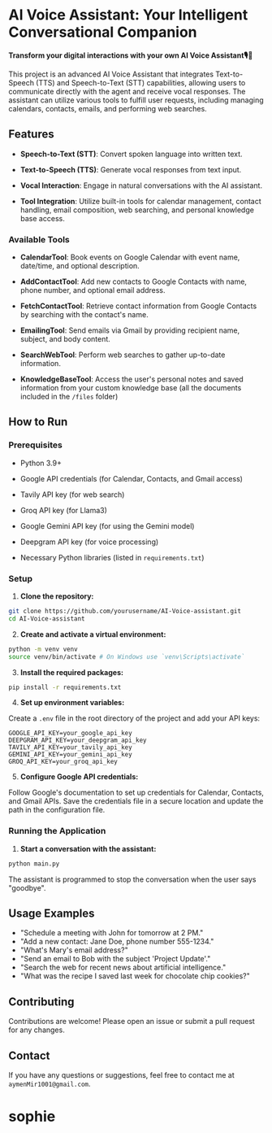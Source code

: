 # AI Voice Assistant: Your Intelligent Conversational Companion

**Transform your digital interactions with your own AI Voice Assistant🎙️🤖**

This project is an advanced AI Voice Assistant that integrates Text-to-Speech (TTS) and Speech-to-Text (STT) capabilities, allowing users to communicate directly with the agent and receive vocal responses. The assistant can utilize various tools to fulfill user requests, including managing calendars, contacts, emails, and performing web searches.

## Features

- **Speech-to-Text (STT)**: Convert spoken language into written text.

- **Text-to-Speech (TTS)**: Generate vocal responses from text input.

- **Vocal Interaction**: Engage in natural conversations with the AI assistant.

- **Tool Integration**: Utilize built-in tools for calendar management, contact handling, email composition, web searching, and personal knowledge base access.

### Available Tools

- **CalendarTool**: Book events on Google Calendar with event name, date/time, and optional description.

- **AddContactTool**: Add new contacts to Google Contacts with name, phone number, and optional email address.

- **FetchContactTool**: Retrieve contact information from Google Contacts by searching with the contact's name.

- **EmailingTool**: Send emails via Gmail by providing recipient name, subject, and body content.

- **SearchWebTool**: Perform web searches to gather up-to-date information.

- **KnowledgeBaseTool**: Access the user's personal notes and saved information from your custom knowledge base (all the documents included in the `/files` folder)

## How to Run

### Prerequisites

- Python 3.9+

- Google API credentials (for Calendar, Contacts, and Gmail access)

- Tavily API key (for web search)

- Groq API key (for Llama3)

- Google Gemini API key (for using the Gemini model)

- Deepgram API key (for voice processing)

- Necessary Python libraries (listed in `requirements.txt`)

### Setup

1. **Clone the repository:**

```sh
git clone https://github.com/yourusername/AI-Voice-assistant.git
cd AI-Voice-assistant
```

2. **Create and activate a virtual environment:**

```sh
python -m venv venv
source venv/bin/activate # On Windows use `venv\Scripts\activate`
```

3. **Install the required packages:**

```sh
pip install -r requirements.txt
```

4. **Set up environment variables:**

Create a `.env` file in the root directory of the project and add your API keys:

```env
GOOGLE_API_KEY=your_google_api_key
DEEPGRAM_API_KEY=your_deepgram_api_key
TAVILY_API_KEY=your_tavily_api_key
GEMINI_API_KEY=your_gemini_api_key
GROQ_API_KEY=your_groq_api_key
```

5. **Configure Google API credentials:**

Follow Google's documentation to set up credentials for Calendar, Contacts, and Gmail APIs. Save the credentials file in a secure location and update the path in the configuration file.

### Running the Application

1. **Start a conversation with the assistant:**

```sh
python main.py
```

The assistant is programmed to stop the conversation when the user says "goodbye".

## Usage Examples

- "Schedule a meeting with John for tomorrow at 2 PM."
- "Add a new contact: Jane Doe, phone number 555-1234."
- "What's Mary's email address?"
- "Send an email to Bob with the subject 'Project Update'."
- "Search the web for recent news about artificial intelligence."
- "What was the recipe I saved last week for chocolate chip cookies?"

## Contributing

Contributions are welcome! Please open an issue or submit a pull request for any changes.

## Contact

If you have any questions or suggestions, feel free to contact me at `aymenMir1001@gmail.com`.
# sophie
